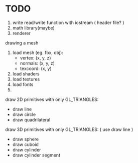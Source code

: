 # TODO

1. write read/write function with iostream ( header file? )
2. math library(maybe)
3. renderer


drawing a mesh
1. load mesh (eg. fbx, obj):
    - vertex: (x, y, z)
    - normals: (x, y, z)
    - texcoord: (x, y)
2. load shaders
3. load textures
4. load fonts
5. 

draw 2D primitives with only GL_TRIANGLES:
- draw line
- draw circle
- draw quadrilateral

draw 3D primitives with only GL_TRIANGLES: ( use draw line )
- draw sphere
- draw cuboid
- draw cylinder
- draw cylinder segment